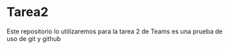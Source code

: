 # Tarea2
Este repositorio lo utilizaremos para la tarea 2 de Teams
es una prueba de uso de git y github
